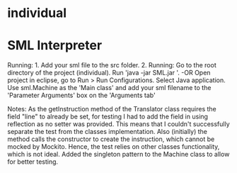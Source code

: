 # individual


SML Interpreter
===============

Running:
	1. Add your sml file to the src folder.
	2. Running:
	Go to the root directory of the project (individual). Run 'java -jar SML.jar <your-sml-filename>'.
	-OR
	Open project in eclipse, go to Run > Run Configurations. Select Java application. Use sml.Machine as the 'Main class' and add your sml filename to the 'Parameter Arguments' box on the 'Arguments tab'


Notes:
As the getInstruction method of the Translator class requires the field "line" to already be set, for testing I had to add the field in using reflection as no setter was provided.
This means that I couldn't successfully separate the test from the classes implementation.
Also (initially) the method calls the constructor to create the instruction, which cannot be mocked by Mockito. Hence, the test relies on other classes functionality, which is not ideal.
Added the singleton pattern to the Machine class to allow for better testing.